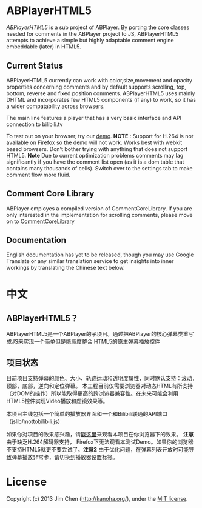 # ABPlayerHTML5*ABPlayerHTML5* is a sub project of ABPlayer. By porting the core classes needed for commentsin the ABPlayer project to JS, ABPlayerHTML5 attempts to achieve a simple but highly adaptablecomment engine embeddable (later) in HTML5.## Current StatusABPlayerHTML5 currently can work with color,size,movement and opacity properties concerningcomments and by default supports scrolling, top, bottom, reverse and fixed position comments. ABPlayerHTML5uses mainly DHTML and incorporates few HTML5 components (if any) to work, so it has a wider compatabilityacross browsers.The main line features a player that has a very basic interface and API connection to bilibili.tvTo test out on your browser, try our [demo](http://jabbany.github.io/ABPlayerHTML5).**NOTE** : Support for H.264 is not available on Firefox so the demo will not work. Works best with webkit based browsers. Don't bother trying with anything that does not support HTML5. **Note** Due to current optimization problems comments may lag significantly if you have the comment list open (as it is a domtable that contains many thousands of cells). Switch over to the settings tab to make comment flow more fluid.## Comment Core LibraryABPlayer employes a compiled version of CommentCoreLibrary. If you are only interested in the implementationfor scrolling comments, please move on to [CommentCoreLibrary](https://github.com/jabbany/CommentCoreLibrary)## DocumentationEnglish documentation has yet to be released, though you may use Google Translate or any similar translation service to get insights into inner workings by translating the Chinese text below.# 中文## ABPlayerHTML5？ABPlayerHTML5是一个ABPlayer的子项目。通过把ABPlayer的核心弹幕类重写成JS来实现一个简单但是能高度整合HTML5的原生弹幕播放控件## 项目状态目前项目支持弹幕的颜色、大小、轨迹运动和透明度属性，同时默认支持：滚动，顶部，底部，逆向和定位弹幕。本工程目前仅需要浏览器对动态HTML有所支持（对DOM的操作）所以能取得更高的跨浏览器兼容性。在未来可能会利用HTML5控件实现Video播放和虑镜效果等。本项目主线包括一个简单的播放器界面和一个和Bilibili联通的API端口（jslib/mottobilibili.js）如果你对项目的效果感兴趣，请[戳这里](http://jabbany.github.io/ABPlayerHTML5)来观看本项目在你浏览器下的效果。**注意** 由于缺乏H.264解码器支持， Firefox下无法观看本测试Demo。如果你的浏览器不支持HTML5就更不要尝试了。**注意2** 由于优化问题，在弹幕列表开放时可能导致弹幕播放非常卡，请切换到播放器设置标签。# LicenseCopyright (c) 2013 Jim Chen (http://kanoha.org/), under the [MIT license](http://www.opensource.org/licenses/mit-license.php).